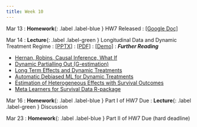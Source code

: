 ```yaml
---
title: Week 10
---
```


Mar 13
: **Homework**{: .label .label-blue } HW7 Released
  : [[Google Doc]](https://docs.google.com/document/d/1Q6hoDeBnGhmFxiYO1-dyV34_zKEWfCoI2PaSXtK7MQQ/edit?usp=sharing)

Mar 14
: **Lecture**{: .label .label-green } Longitudinal Data and Dynamic Treatment Regime
  : [[PPTX]](https://github.com/stanford-msande228/winter23/raw/main/MSANDE228_Lecture19_Dynamic_Treatment_Effects.pptx)
  : [[PDF]](https://github.com/stanford-msande228/winter23/raw/main/MSANDE228_Lecture19_Dynamic_Treatment_Effects.pdf)
  : [[Demo]](https://github.com/stanford-msande228/winter23/raw/main/DynamicEffects.ipynb)
: ***Further Reading***
- [Hernan, Robins, Causal Inference, What If](https://cdn1.sph.harvard.edu/wp-content/uploads/sites/1268/2022/12/hernanrobins_WhatIf_20dec22.pdf)
- [Dynamic Partialling Out (G-estimation)](https://arxiv.org/pdf/2002.07285.pdf)
- [Long Term Effects and Dynamic Treatments](https://arxiv.org/pdf/2103.08390.pdf)
- [Automatic Debiased ML for Dynamic Treatments](https://arxiv.org/abs/2203.13887)
- [Estimation of Heterogeneous Effects with Survival Outcomes](https://arxiv.org/abs/2207.07758)
- [Meta Learners for Survival Data R-package](https://github.com/som-shahlab/survlearners)

Mar 16
: **Homework**{: .label .label-blue } Part I of HW7 Due
: **Lecture**{: .label .label-green } Discussion

Mar 23
: **Homework**{: .label .label-blue } Part II of HW7 Due (hard deadline)
